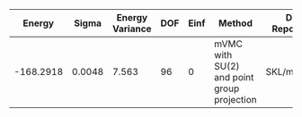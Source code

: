 | Energy    | Sigma  | Energy Variance | DOF | Einf | Method                                     | Data Repository |
|-----------|--------|-----------------|-----|------|--------------------------------------------|-----------------|
| -168.2918 | 0.0048 | 7.563           | 96  | 0    | mVMC with SU(2) and point group projection | SKL/mVMC96      |

